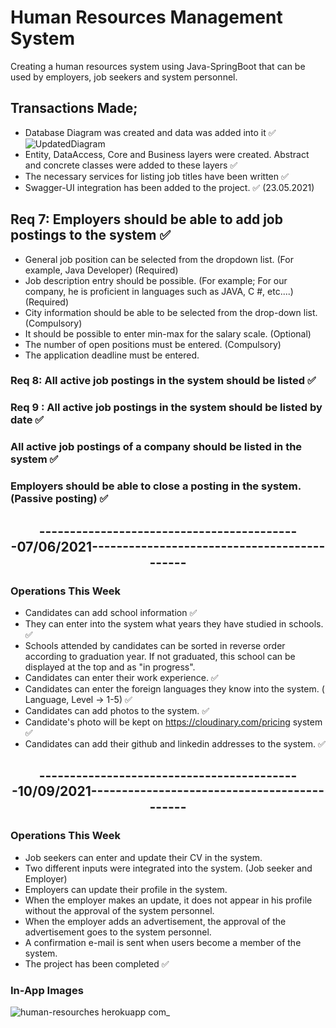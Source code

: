 # Human Resources Management System

Creating a human resources system using Java-SpringBoot that can be used by employers, job seekers and system personnel.
 
## Transactions Made;
- Database Diagram was created and data was added into it ✅
![UpdatedDiagram](https://user-images.githubusercontent.com/36954450/121079285-9f0e8f80-c7e2-11eb-8e7b-f788c296828e.png)
- Entity, DataAccess, Core and Business layers were created. Abstract and concrete classes were added to these layers ✅
- The necessary services for listing job titles have been written ✅
- Swagger-UI integration has been added to the project. ✅ (23.05.2021)

## Req 7: Employers should be able to add job postings to the system ✅
- General job position can be selected from the dropdown list. (For example, Java Developer) (Required)
- Job description entry should be possible. (For example; For our company, he is proficient in languages ​​such as JAVA, C #, etc....)(Required)
- City information should be able to be selected from the drop-down list. (Compulsory)
- It should be possible to enter min-max for the salary scale. (Optional)
- The number of open positions must be entered. (Compulsory)
- The application deadline must be entered.

### Req 8: All active job postings in the system should be listed ✅
### Req 9 : All active job postings in the system should be listed by date ✅
### All active job postings of a company should be listed in the system ✅
### Employers should be able to close a posting in the system. (Passive posting) ✅

   <h2 align ="center">-------------------------------------------07/06/2021--------------------------------------------</h2>
   
### Operations This Week
- Candidates can add school information ✅
- They can enter into the system what years they have studied in schools. ✅
- Schools attended by candidates can be sorted in reverse order according to graduation year. If not graduated, this school can be displayed at the top and as "in progress".
- Candidates can enter their work experience. ✅
- Candidates can enter the foreign languages ​​they know into the system. ( Language, Level -> 1-5) ✅
- Candidates can add photos to the system. ✅
- Candidate's photo will be kept on https://cloudinary.com/pricing system ✅
- Candidates can add their github and linkedin addresses to the system. ✅
   
<h2 align ="center">-------------------------------------------10/09/2021--------------------------------------------</h2>

### Operations This Week
- Job seekers can enter and update their CV in the system. 
- Two different inputs were integrated into the system. (Job seeker and Employer) 
- Employers can update their profile in the system. 
- When the employer makes an update, it does not appear in his profile without the approval of the system personnel. 
- When the employer adds an advertisement, the approval of the advertisement goes to the system personnel. 
- A confirmation e-mail is sent when users become a member of the system.
- The project has been completed ✅

### In-App Images 

![human-resourches herokuapp com_](https://user-images.githubusercontent.com/36954450/132948046-089e8eee-60cb-4165-be15-dc72482f173d.png)

  
